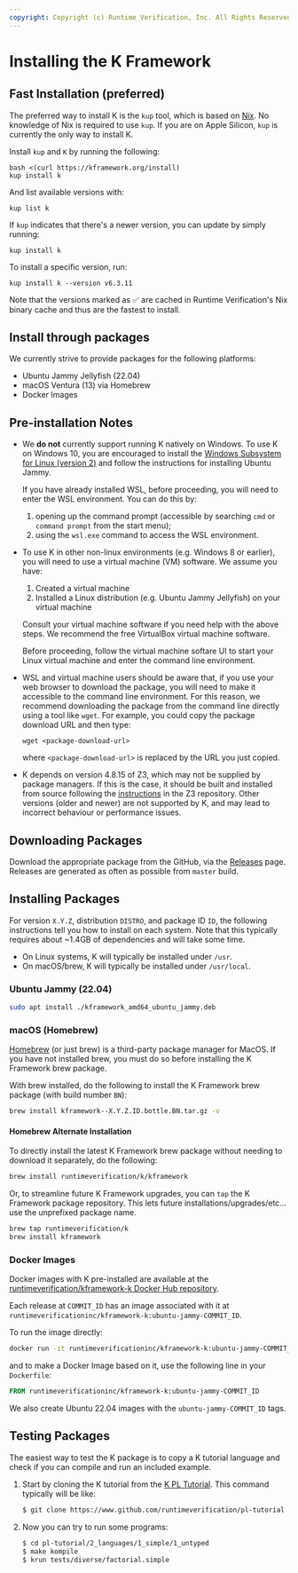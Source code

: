 ```yaml
---
copyright: Copyright (c) Runtime Verification, Inc. All Rights Reserved.
---
```

Installing the K Framework
==========================

Fast Installation (preferred)
-----------------------------

The preferred way to install K is the `kup` tool, which is based on [Nix](https://nixos.org/download.html).
No knowledge of Nix is required to use `kup`. If you are on Apple Silicon, `kup` is currently the only way to install K.

Install `kup` and `K` by running the following:

```shell
bash <(curl https://kframework.org/install)
kup install k
```

And list available versions with:

```shell
kup list k
```

If `kup` indicates that there's a newer version, you can update by simply running:

```shell
kup install k
```

To install a specific version, run:

```shell
kup install k --version v6.3.11
```

Note that the versions marked as ✅ are cached in Runtime Verification's Nix binary cache and thus are the fastest to install.

Install through packages
----------------

We currently strive to provide packages for the following platforms:

-   Ubuntu Jammy Jellyfish (22.04)
-   macOS Ventura (13) via Homebrew
-   Docker Images

Pre-installation Notes
----------------------

-   We **do not** currently support running K natively on Windows. To use K on
    Windows 10, you are encouraged to install the
    [Windows Subsystem for Linux (version 2)](https://docs.microsoft.com/en-us/windows/wsl/install-win10)
    and follow the instructions for installing Ubuntu Jammy.

    If you have already installed WSL, before proceeding, you will need to
    enter the WSL environment. You can do this by:

    1.  opening up the command prompt (accessible by searching `cmd` or
        `command prompt` from the start menu);
    2.  using the `wsl.exe` command to access the WSL environment.

-   To use K in other non-linux environments (e.g. Windows 8 or earlier),
    you will need to use a virtual machine (VM) software. We assume you have:

    1.  Created a virtual machine
    2.  Installed a Linux distribution (e.g. Ubuntu Jammy Jellyfish) on your
        virtual machine

    Consult your virtual machine software if you need help with the above
    steps. We recommend the free VirtualBox virtual machine software.

    Before proceeding, follow the virtual machine softare UI to start your
    Linux virtual machine and enter the command line environment.

-   WSL and virtual machine users should be aware that, if you use your web
    browser to download the package, you will need to make it accessible to
    the command line environment. For this reason, we recommend downloading the
    package from the command line directly using a tool like `wget`. For
    example, you could copy the package download URL and then type:

    ```
    wget <package-download-url>
    ```

    where `<package-download-url>` is replaced by the URL you just copied.

-   K depends on version 4.8.15 of Z3, which may not be supplied by package
    managers. If this is the case, it should be built and installed from source
    following the
    [instructions](https://github.com/Z3Prover/z3#building-z3-using-cmake) in
    the Z3 repository. Other versions (older and newer) are not supported by K,
    and may lead to incorrect behaviour or performance issues.

Downloading Packages
--------------------

Download the appropriate package from the GitHub, via the
[Releases](https://github.com/runtimeverification/k/releases) page.
Releases are generated as often as possible from `master` build.

Installing Packages
-------------------

For version `X.Y.Z`, distribution `DISTRO`, and package ID `ID`, the following
instructions tell you how to install on each system. Note that this typically
requires about ~1.4GB of dependencies and will take some time.

-   On Linux systems, K will typically be installed under `/usr`.
-   On macOS/brew, K will typically be installed under `/usr/local`.

### Ubuntu Jammy (22.04)

```sh
sudo apt install ./kframework_amd64_ubuntu_jammy.deb
```

### macOS (Homebrew)

[Homebrew](https://brew.sh/) (or just brew) is a third-party package manager
for MacOS.
If you have not installed brew, you must do so before installing the K
Framework brew package.

With brew installed, do the following to install the K Framework brew package
(with build number `BN`):

```sh
brew install kframework--X.Y.Z.ID.bottle.BN.tar.gz -v
```

#### Homebrew Alternate Installation

To directly install the latest K Framework brew package without needing to
download it separately, do the following:

```sh
brew install runtimeverification/k/kframework
```

Or, to streamline future K Framework upgrades, you can `tap` the K Framework
package repository. This lets future installations/upgrades/etc... use the
unprefixed package name.

```sh
brew tap runtimeverification/k
brew install kframework
```

### Docker Images

Docker images with K pre-installed are available at the
[runtimeverification/kframework-k Docker Hub repository](https://hub.docker.com/repository/docker/runtimeverificationinc/kframework-k).

Each release at `COMMIT_ID` has an image associated with it at
`runtimeverificationinc/kframework-k:ubuntu-jammy-COMMIT_ID`.

To run the image directly:

```sh
docker run -it runtimeverificationinc/kframework-k:ubuntu-jammy-COMMIT_ID
```

and to make a Docker Image based on it, use the following line in your
`Dockerfile`:

```Dockerfile
FROM runtimeverificationinc/kframework-k:ubuntu-jammy-COMMIT_ID
```

We also create Ubuntu 22.04 images with the `ubuntu-jammy-COMMIT_ID` tags.

Testing Packages
----------------

The easiest way to test the K package is to copy a K tutorial language and
check if you can compile and run an included example.

1.  Start by cloning the K tutorial from the [K PL Tutorial](https://www.github.com/runtimeverification/pl-tutorial). This command typically will be like:

    ```sh
    $ git clone https://www.github.com/runtimeverification/pl-tutorial
    ```

2.  Now you can try to run some programs:

    ```sh
    $ cd pl-tutorial/2_languages/1_simple/1_untyped
    $ make kompile
    $ krun tests/diverse/factorial.simple
    ```

